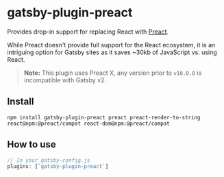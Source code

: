 # gatsby-plugin-preact

Provides drop-in support for replacing React with [Preact](https://preactjs.com/).

While Preact doesn't provide full support for the React ecosystem, it is an
intriguing option for Gatsby sites as it saves ~30kb of JavaScript vs. using
React.

> **Note:** This plugin uses Preact X, any version prior to `v10.0.0` is incompatible with Gatsby v2.

## Install

`npm install gatsby-plugin-preact preact preact-render-to-string react@npm:@preact/compat react-dom@npm:@preact/compat`

## How to use

```javascript
// In your gatsby-config.js
plugins: [`gatsby-plugin-preact`]
```

